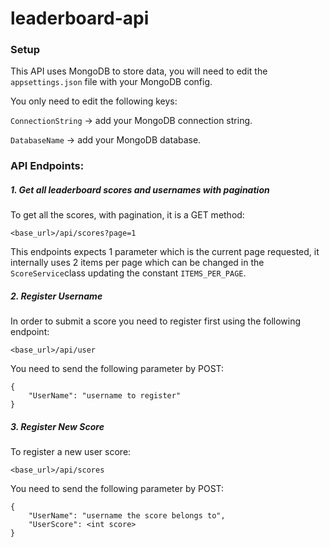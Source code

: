 # leaderboard-api

### Setup

This API uses MongoDB to store data, you will need to edit the `appsettings.json` file with your MongoDB config.

You only need to edit the following keys:

`ConnectionString` -> add your MongoDB connection string.

`DatabaseName` -> add your MongoDB database.


### API Endpoints:

##### 1. Get all leaderboard scores and usernames with pagination

To get all the scores, with pagination, it is a GET method:

`<base_url>/api/scores?page=1`

This endpoints expects 1 parameter which is the current page requested, it internally uses 2 items per page which can be changed in the `ScoreService`class updating the constant `ITEMS_PER_PAGE`.

##### 2. Register Username

In order to submit a score you need to register first using the following endpoint:

`<base_url>/api/user`

You need to send the following parameter by POST:
```
{
    "UserName": "username to register"
}
```

##### 3. Register New Score

To register a new user score:

`<base_url>/api/scores`

You need to send the following parameter by POST:
```
{
    "UserName": "username the score belongs to",
    "UserScore": <int score>
}
```
